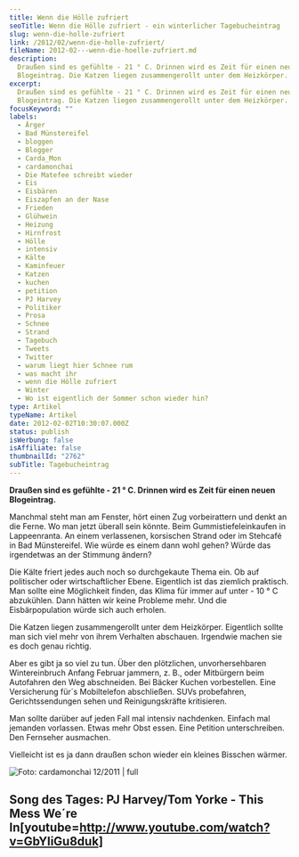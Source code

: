 ```yaml
---
title: Wenn die Hölle zufriert
seoTitle: Wenn die Hölle zufriert - ein winterlicher Tagebucheintrag
slug: wenn-die-holle-zufriert
link: /2012/02/wenn-die-holle-zufriert/
fileName: 2012-02---wenn-die-hoelle-zufriert.md
description:
  Draußen sind es gefühlte - 21 ° C. Drinnen wird es Zeit für einen neuen
  Blogeintrag. Die Katzen liegen zusammengerollt unter dem Heizkörper.
excerpt:
  Draußen sind es gefühlte - 21 ° C. Drinnen wird es Zeit für einen neuen
  Blogeintrag. Die Katzen liegen zusammengerollt unter dem Heizkörper.
focusKeyword: ""
labels:
  - Ärger
  - Bad Münstereifel
  - bloggen
  - Blogger
  - Carda_Mon
  - cardamonchai
  - Die Matefee schreibt wieder
  - Eis
  - Eisbären
  - Eiszapfen an der Nase
  - Frieden
  - Glühwein
  - Heizung
  - Hirnfrost
  - Hölle
  - intensiv
  - Kälte
  - Kaminfeuer
  - Katzen
  - kuchen
  - petition
  - PJ Harvey
  - Politiker
  - Prosa
  - Schnee
  - Strand
  - Tagebuch
  - Tweets
  - Twitter
  - warum liegt hier Schnee rum
  - was macht ihr
  - wenn die Hölle zufriert
  - Winter
  - Wo ist eigentlich der Sommer schon wieder hin?
type: Artikel
typeName: Artikel
date: 2012-02-02T10:30:07.000Z
status: publish
isWerbung: false
isAffiliate: false
thumbnailId: "2762"
subTitle: Tagebucheintrag
---
```


<strong>Draußen sind es gefühlte - 21 ° C. Drinnen wird es Zeit für einen neuen
Blogeintrag.</strong>

Manchmal steht man am Fenster, hört einen Zug vorbeirattern und denkt an die
Ferne. Wo man jetzt überall sein könnte. Beim Gummistiefeleinkaufen in
Lappeenranta. An einem verlassenen, korsischen Strand oder im Stehcafé in Bad
Münstereifel. Wie würde es einem dann wohl gehen? Würde das irgendetwas an der
Stimmung ändern?

Die Kälte friert jedes auch noch so durchgekaute Thema ein. Ob auf politischer
oder wirtschaftlicher Ebene. Eigentlich ist das ziemlich praktisch. Man sollte
eine Möglichkeit finden, das Klima für immer auf unter - 10 ° C abzukühlen. Dann
hätten wir keine Probleme mehr. Und die Eisbärpopulation würde sich auch
erholen.

Die Katzen liegen zusammengerollt unter dem Heizkörper. Eigentlich sollte man
sich viel mehr von ihrem Verhalten abschauen. Irgendwie machen sie es doch genau
richtig.

Aber es gibt ja so viel zu tun. Über den plötzlichen, unvorhersehbaren
Wintereinbruch Anfang Februar jammern, z. B., oder Mitbürgern beim Autofahren
den Weg abschneiden. Bei Bäcker Kuchen vorbestellen. Eine Versicherung für´s
Mobiltelefon abschließen. SUVs probefahren, Gerichtssendungen sehen und
Reinigungskräfte kritisieren.

Man sollte darüber auf jeden Fall mal intensiv nachdenken. Einfach mal jemanden
vorlassen. Etwas mehr Obst essen. Eine Petition unterschreiben. Den Fernseher
ausmachen.

Vielleicht ist es ja dann draußen schon wieder ein kleines Bisschen wärmer.

![Foto: cardamonchai 12/2011 | full](http://cardamonchai.files.wordpress.com/2012/02/download.jpg '<a href="http://cardamonchai.files.wordpress.com/2012/02/download.jpg"> </a> Foto: cardamonchai 12/2011')

## Song des Tages: PJ Harvey/Tom Yorke - This Mess We´re In<strong>[youtube=http://www.youtube.com/watch?v=GbYIiGu8duk]</strong><h1 id="watch-headline-title"></h1>
